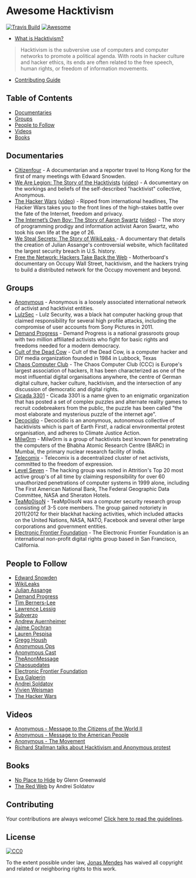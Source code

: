 Awesome Hacktivism
=======================
[![Travis Build](https://travis-ci.org/Nipher/awesome-hacktivism.svg?branch=master)](https://travis-ci.org/Nipher/awesome-hacktivism) [![Awesome](https://cdn.rawgit.com/sindresorhus/awesome/d7305f38d29fed78fa85652e3a63e154dd8e8829/media/badge.svg)](https://github.com/sindresorhus/awesome)

- [What is Hacktivism?](https://en.wikipedia.org/wiki/Hacktivism)

> Hacktivism is the subversive use of computers and computer networks to promote a political agenda. With roots in hacker culture and hacker ethics, its ends are often related to the free speech, human rights, or freedom of information movements. 

- [Contributing Guide](Contributing.md)

## Table of Contents

- [Documentaries](#documentaries)
- [Groups](#groups)
- [People to Follow](#people-to-follow)
- [Videos](#videos)
- [Books](#books)

## Documentaries

- [Citizenfour](http://www.imdb.com/title/tt4044364/) - A documentarian and a reporter travel to Hong Kong for the first of many meetings with Edward Snowden.
- [We Are Legion: The Story of the Hacktivists](http://www.imdb.com/title/tt2177843/) ([video](https://www.youtube.com/watch?v=YvB3xw6GQug)) - A documentary on the workings and beliefs of the self-described "hacktivist" collective, Anonymous.
- [The Hacker Wars](http://www.imdb.com/title/tt4047350/) ([video](https://www.youtube.com/watch?v=ku9edEKvGuY)) - Ripped from international headlines, The Hacker Wars takes you to the front lines of the high-stakes battle over the fate of the Internet, freedom and privacy.
- [The Internet’s Own Boy: The Story of Aaron Swartz](http://www.imdb.com/title/tt3268458/) ([video](https://www.youtube.com/watch?v=gpvcc9C8SbM)) - The story of programming prodigy and information activist Aaron Swartz, who took his own life at the age of 26.
- [We Steal Secrets: The Story of WikiLeaks ](http://www.imdb.com/title/tt1824254/) - A documentary that details the creation of Julian Assange's controversial website, which facilitated the largest security breach in U.S. history.
- [Free the Network: Hackers Take Back the Web](https://www.youtube.com/watch?v=Fx93WJPCCGs) - Motherboard's documentary on Occupy Wall Street, hacktivism, and the hackers trying to build a distributed network for the Occupy movement and beyond.

## Groups

- [Anonymous](https://en.wikipedia.org/wiki/Anonymous_(group)) - Anonymous is a loosely associated international network of activist and hacktivist entities.
- [LulzSec](https://en.wikipedia.org/wiki/LulzSec) - Lulz Security, was a black hat computer hacking group that claimed responsibility for several high profile attacks, including the compromise of user accounts from Sony Pictures in 2011.
- [Demand Progress](https://demandprogress.org/) - Demand Progress is a national grassroots group with two million affiliated activists who fight for basic rights and freedoms needed for a modern democracy.
- [Cult of the Dead Cow](https://en.wikipedia.org/wiki/Cult_of_the_Dead_Cow) - Cult of the Dead Cow, is a computer hacker and DIY media organization founded in 1984 in Lubbock, Texas
- [Chaos Computer Club](https://en.wikipedia.org/wiki/Chaos_Computer_Club) - The Chaos Computer Club (CCC) is Europe's largest association of hackers, It has been characterized as one of the most influential digital organisations anywhere, the centre of German digital culture, hacker culture, hacktivism, and the intersection of any discussion of democratic and digital rights.
- [Cicada 3301](https://en.wikipedia.org/wiki/Cicada_3301) - Cicada 3301 is a name given to an enigmatic organization that has posted a set of complex puzzles and alternate reality games to recruit codebreakers from the public, the puzzle has been called "the most elaborate and mysterious puzzle of the internet age".
- [Decocidio](https://en.wikipedia.org/wiki/Decocidio) - Decocidio is an anonymous, autonomous collective of hacktivists which is part of Earth First!, a radical environmental protest organisation, and adheres to Climate Justice Action.
- [Milw0rm](https://en.wikipedia.org/wiki/Milw0rm) - Milw0rm is a group of hacktivists best known for penetrating the computers of the Bhabha Atomic Research Centre (BARC) in Mumbai, the primary nuclear research facility of India.
- [Telecomix](https://en.wikipedia.org/wiki/Telecomix) - Telecomix is a decentralized cluster of net activists, committed to the freedom of expression.
- [Level Seven](https://en.wikipedia.org/wiki/Level_Seven_(hacking_group)) - The hacking group was noted in Attrition's Top 20 most active group's of all time by claiming responsibility for over 60 unauthorized penetrations of computer systems in 1999 alone, including The First American National Bank, The Federal Geographic Data Committee, NASA and Sheraton Hotels.
- [TeaMp0isoN](https://en.wikipedia.org/wiki/TeaMp0isoN) - TeaMp0isoN was a computer security research group consisting of 3-5 core members. The group gained notoriety in 2011/2012 for their blackhat hacking activities, which included attacks on the United Nations, NASA, NATO, Facebook and several other large corporations and government entities.
- [Electronic Frontier Foundation](https://www.eff.org) - The Electronic Frontier Foundation is an international non-profit digital rights group based in San Francisco, California.

## People to Follow

- [Edward Snowden](https://twitter.com/Snowden)
- [WikiLeaks](https://twitter.com/wikileaks)
- [Julian Assange](https://twitter.com/JulianAssange_)
- [Demand Progress](https://twitter.com/demandprogress)
- [Tim Berners-Lee](https://twitter.com/timberners_lee)
- [Lawrence Lessig](https://twitter.com/lessig)
- [Subverzo](https://twitter.com/subverzo)
- [Andrew Auernheimer](https://twitter.com/rabite)
- [Jaime Cochran](https://twitter.com/ACKFlags)
- [Lauren Pespisa](https://twitter.com/SplendidSpoon)
- [Gregg Housh](https://twitter.com/GreggHoush)
- [Anonymous Ops](https://twitter.com/AnonyOps)
- [Anonymous Cast](https://twitter.com/anonycast)
- [TheAnonMessage](https://twitter.com/TheAnonnMessage)
- [Chaosupdates](https://twitter.com/chaosupdates)
- [Electronic Frontier Foundation](https://twitter.com/EFF)
- [Eva Galperin](https://twitter.com/evacide)
- [Andrei Soldatov](https://twitter.com/AndreiSoldatov)
- [Vivien Weisman](https://twitter.com/vivienweisman)
- [The Hacker Wars](https://twitter.com/TheHackerWars)

## Videos

- [Anonymous - Message to the Citizens of the World II](https://www.youtube.com/watch?v=-hDqFJJDHhk)
- [Anonymous - Message to the American People](https://www.youtube.com/watch?v=HrXyLrTRXso)
- [Anonymous - The Movement](https://www.youtube.com/watch?v=2tMq99SYv8M)
- [Richard Stallman talks about Hacktivism and Anonymous protest](https://www.youtube.com/watch?v=R3xXFSMd20A)

## Books

- [No Place to Hide](https://www.goodreads.com/book/show/18213403-no-place-to-hide) by Glenn Greenwald
- [The Red Web](https://www.goodreads.com/book/show/24945323-the-red-web) by Andrei Soldatov

## Contributing

Your contributions are always welcome! [Click here to read the guidelines](https://github.com/Nipher/awesome-hacktivism/blob/master/Contributing.md).

## License

[![CC0](http://mirrors.creativecommons.org/presskit/buttons/88x31/svg/cc-zero.svg)](https://creativecommons.org/publicdomain/zero/1.0/)

To the extent possible under law, [Jonas Mendes](https://github.com/Nipher) has waived all copyright and related or neighboring rights to this work.
